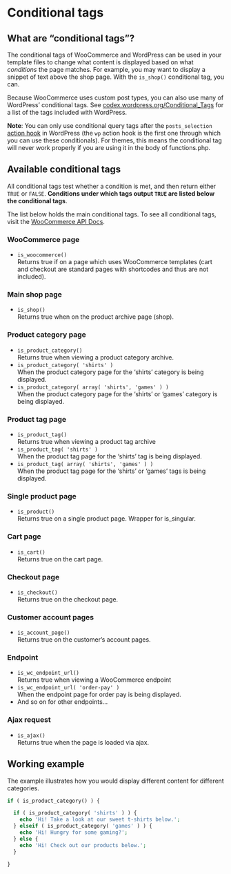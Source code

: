 # Conditional tags

## What are “conditional tags”?

The conditional tags of WooCommerce and WordPress can be used in your template files to change what content is displayed based on what *conditions* the page matches. For example, you may want to display a snippet of text above the shop page. With the `is_shop()` conditional tag, you can.

Because WooCommerce uses custom post types, you can also use many of WordPress’ conditional tags. See [codex.wordpress.org/Conditional_Tags](https://codex.wordpress.org/Conditional_Tags) for a list of the tags included with WordPress.

**Note**: You can only use conditional query tags after the `posts_selection` [action hook](https://codex.wordpress.org/Plugin_API/Action_Reference#Actions_Run_During_a_Typical_Request) in WordPress (the `wp` action hook is the first one through which you can use these conditionals). For themes, this means the conditional tag will never work properly if you are using it in the body of functions.php.

## Available conditional tags

All conditional tags test whether a condition is met, and then return either `TRUE` or `FALSE`. **Conditions under which tags output `TRUE` are listed below the conditional tags**.

The list below holds the main conditional tags. To see all conditional tags, visit the [WooCommerce API Docs](https://woo.com/wc-apidocs/).

### WooCommerce page

- `is_woocommerce()`  
  Returns true if on a page which uses WooCommerce templates (cart and checkout are standard pages with shortcodes and thus are not included).

### Main shop page

- `is_shop()`  
  Returns true when on the product archive page (shop).

### Product category page

- `is_product_category()`  
  Returns true when viewing a product category archive.
- `is_product_category( 'shirts' )`  
  When the product category page for the ‘shirts’ category is being displayed.
- `is_product_category( array( 'shirts', 'games' ) )`  
  When the product category page for the ‘shirts’ or ‘games’ category is being displayed.

### Product tag page

- `is_product_tag()`  
  Returns true when viewing a product tag archive
- `is_product_tag( 'shirts' )`  
  When the product tag page for the ‘shirts’ tag is being displayed.
- `is_product_tag( array( 'shirts', 'games' ) )`  
  When the product tag page for the ‘shirts’ or ‘games’ tags is being displayed.

### Single product page

- `is_product()`  
  Returns true on a single product page. Wrapper for is_singular.

### Cart page

- `is_cart()`  
  Returns true on the cart page.

### Checkout page

- `is_checkout()`  
  Returns true on the checkout page.

### Customer account pages

- `is_account_page()`  
  Returns true on the customer’s account pages.

### Endpoint

- `is_wc_endpoint_url()`  
  Returns true when viewing a WooCommerce endpoint
- `is_wc_endpoint_url( 'order-pay' )`  
  When the endpoint page for order pay is being displayed.
- And so on for other endpoints...

### Ajax request

- `is_ajax()`  
  Returns true when the page is loaded via ajax.

## Working example

The example illustrates how you would display different content for different categories.

```php
if ( is_product_category() ) {

  if ( is_product_category( 'shirts' ) ) {
    echo 'Hi! Take a look at our sweet t-shirts below.';
  } elseif ( is_product_category( 'games' ) ) {
    echo 'Hi! Hungry for some gaming?';
  } else {
    echo 'Hi! Check out our products below.';
  }

}
```
